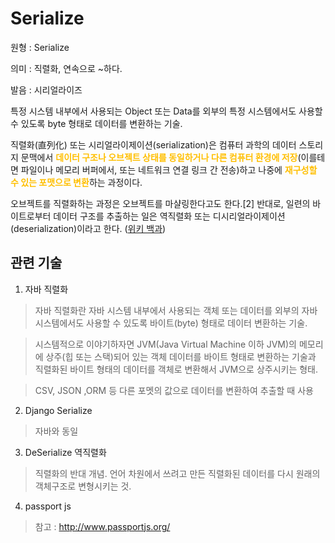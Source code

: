 # Serialize

원형 : Serialize

의미  : 직렬화, 연속으로 ~하다.

발음 : 시리얼라이즈

특정 시스템 내부에서 사용되는 Object 또는 Data를 외부의 특정 시스템에서도 사용할 수 있도록 byte 형태로 데이터를 변환하는 기술.


직렬화(直列化) 또는 시리얼라이제이션(serialization)은 컴퓨터 과학의 데이터 스토리지 문맥에서 <span style="color:#FFBF00; font-weight:bold;">데이터 구조나 오브젝트 상태를 동일하거나 다른 컴퓨터 환경에 저장</span>(이를테면 파일이나 메모리 버퍼에서, 또는 네트워크 연결 링크 간 전송)하고 나중에 <span style="color:#FFBF00; font-weight:bold;">재구성할 수 있는 포맷으로 변환</span>하는 과정이다.

오브젝트를 직렬화하는 과정은 오브젝트를 마샬링한다고도 한다.[2] 반대로, 일련의 바이트로부터 데이터 구조를 추출하는 일은 역직렬화 또는 디시리얼라이제이션(deserialization)이라고 한다.
([위키 백과](https://ko.wikipedia.org/wiki/%EC%A7%81%EB%A0%AC%ED%99%94))

## 관련 기술
1. 자바 직렬화
> 자바 직렬화란 자바 시스템 내부에서 사용되는 객체 또는 데이터를 외부의 자바 시스템에서도 사용할 수 있도록 바이트(byte) 형태로 데이터 변환하는 기술.

> 시스템적으로 이야기하자면 JVM(Java Virtual Machine 이하 JVM)의 메모리에 상주(힙 또는 스택)되어 있는 객체 데이터를 바이트 형태로 변환하는 기술과 직렬화된 바이트 형태의 데이터를 객체로 변환해서 JVM으로 상주시키는 형태.

> CSV, JSON ,ORM 등 다른 포멧의 값으로 데이터를 변환하여 추출할 때 사용

2. Django Serialize
> 자바와 동일

3. DeSerialize 역직렬화
> 직렬화의 반대 개념. 언어 차원에서 쓰려고 만든 직렬화된 데이터를 다시 원래의 객체구조로 변형시키는 것.

4. passport js
> 참고 : http://www.passportjs.org/